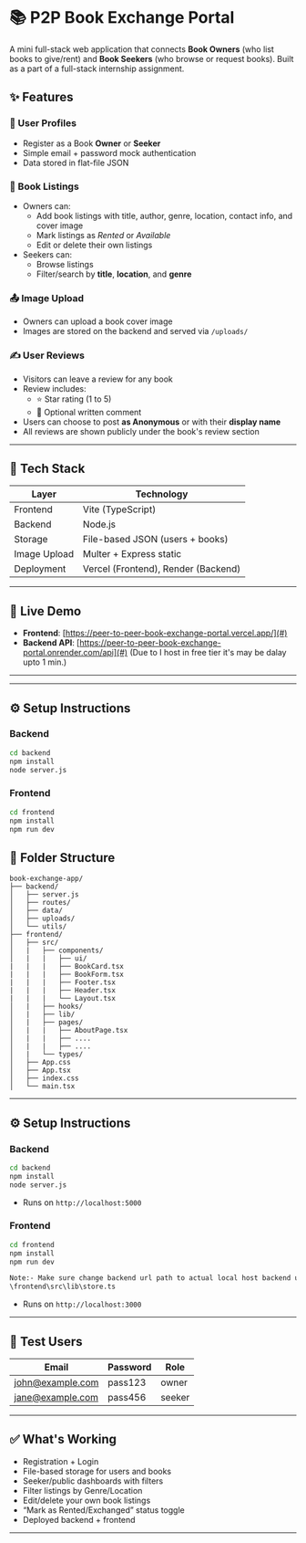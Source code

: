 # 📚 P2P Book Exchange Portal

A mini full-stack web application that connects **Book Owners** (who list books to give/rent) and **Book Seekers** (who browse or request books). Built as a part of a full-stack internship assignment.

## ✨ Features

### 👤 User Profiles

- Register as a Book **Owner** or **Seeker**
- Simple email + password mock authentication
- Data stored in flat-file JSON

### 📘 Book Listings

- Owners can:
  - Add book listings with title, author, genre, location, contact info, and cover image
  - Mark listings as _Rented_ or _Available_
  - Edit or delete their own listings
- Seekers can:
  - Browse listings
  - Filter/search by **title**, **location**, and **genre**

### 📤 Image Upload

- Owners can upload a book cover image
- Images are stored on the backend and served via `/uploads/`

### ✍️ User Reviews

- Visitors can leave a review for any book
- Review includes:
  - ⭐ Star rating (1 to 5)
  - 📝 Optional written comment
- Users can choose to post **as Anonymous** or with their **display name**
- All reviews are shown publicly under the book's review section

---

## 🧱 Tech Stack

| Layer        | Technology                          |
| ------------ | ----------------------------------- |
| Frontend     | Vite (TypeScript)                   |
| Backend      | Node.js                             |
| Storage      | File-based JSON (users + books)     |
| Image Upload | Multer + Express static             |
| Deployment   | Vercel (Frontend), Render (Backend) |

---

## 🚀 Live Demo

- **Frontend**: [https://peer-to-peer-book-exchange-portal.vercel.app/](#)
- **Backend API**: [https://peer-to-peer-book-exchange-portal.onrender.com/api](#) (Due to I host in free tier it's may be dalay upto 1 min.)

---

---

## ⚙️ Setup Instructions

### Backend

```bash
cd backend
npm install
node server.js
```

### Frontend

```bash
cd frontend
npm install
npm run dev
```

## 📁 Folder Structure

```
book-exchange-app/
├── backend/
│   ├── server.js
│   ├── routes/
│   ├── data/
│   ├── uploads/
│   └── utils/
├── frontend/
│   ├── src/
│   |   ├── components/
│   |   |   ├── ui/
|   |   |   ├── BookCard.tsx
|   |   |   ├── BookForm.tsx
|   |   |   ├── Footer.tsx
|   |   |   ├── Header.tsx
|   |   |   └── Layout.tsx
│   |   ├── hooks/
│   |   ├── lib/
│   |   ├── pages/
│   |   |   ├── AboutPage.tsx
│   |   |   ├── ....
│   |   |   ├── ....
│   |   └── types/
│   ├── App.css
│   ├── App.tsx
│   ├── index.css
│   └── main.tsx
```

---

## ⚙️ Setup Instructions

### Backend

```bash
cd backend
npm install
node server.js
```

- Runs on `http://localhost:5000`

### Frontend

```bash
cd frontend
npm install
npm run dev

Note:- Make sure change backend url path to actual local host backend url. you found variable named "BACKEND_URL" in below file where you need to modify.
\frontend\src\lib\store.ts
```

- Runs on `http://localhost:3000`

---

## 🧪 Test Users

| Email            | Password | Role   |
| ---------------- | -------- | ------ |
| john@example.com | pass123  | owner  |
| jane@example.com | pass456  | seeker |

---

## ✅ What's Working

- Registration + Login
- File-based storage for users and books
- Seeker/public dashboards with filters
- Filter listings by Genre/Location
- Edit/delete your own book listings
- “Mark as Rented/Exchanged” status toggle
- Deployed backend + frontend

---
